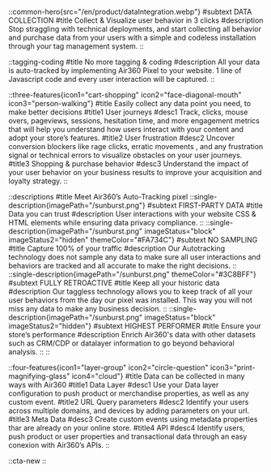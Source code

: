 ::common-hero{src="/en/product/dataIntegration.webp"}
#subtext
DATA COLLECTION
#title
Collect & Visualize user behavior in 3 clicks
#description
Stop straggling with technical deployments, and start collecting all behavior and purchase data from your users with a simple and codeless installation through your tag management system.
::

::tagging-coding
#title
No more tagging & coding
#description
All your data is auto-tracked by implementing Air360 Pixel to your website. 1 line of Javascript code and every user interaction will be captured.
::

::three-features{icon1="cart-shopping" icon2="face-diagonal-mouth" icon3="person-walking"}
#title
Easily collect any data point you need, to make better decisions
#title1
User journeys
#desc1
Track, clicks, mouse overs, pageviews, sessions, hesitation time, and more engagement metrics that will help you understand how users interact with your content and adopt your store’s features.
#title2
User frustration
#desc2
Uncover conversion blockers like rage clicks, erratic movements , and any frustration signal or  technical errors to visualize obstacles on your user journeys.
#title3
Shopping & purchase behavior
#desc3
Understand the impact of your user behavior on your business results to improve your acquisition and loyalty strategy.
::

::descriptions
#title
Meet Air360’s Auto-Tracking pixel
::single-description{imagePath="/sunburst.png"}
#subtext
FIRST-PARTY DATA
#title
Data you can trust
#description
User interactions with your website CSS & HTML elements while ensuring data privacy compliance.
::
::single-description{imagePath="/sunburst.png" imageStatus="block" imageStatus2="hidden" themeColor="#FA734C"}
#subtext
NO SAMPLING
#title
Capture 100% of your traffic
#description
Our Autotracking technology does not sample any data to make sure all user interactions and behaviors are tracked and all  accurate to make the right decisions.
::
::single-description{imagePath="/sunburst.png" themeColor="#3C8BFF"}
#subtext
FULLY RETROACTIVE
#title
Keep all your historic data
#description
Our taggless technology allows you to keep track of all your user behaviors from the day our pixel  was installed. This way you will not miss any data to make any business decision.
::
::single-description{imagePath="/sunburst.png" imageStatus="block" imageStatus2="hidden"}
#subtext
HIGHEST PERFORMER
#title
Ensure your store’s performance
#description
Enrich Air360's data with other datasets such as CRM/CDP or datalayer information to go beyond behavioral analysis.
::
::

::four-features{icon1="layer-group" icon2="circle-question" icon3="print-magnifying-glass" icon4="cloud"}
#title
Data can be collected in many ways with Air360
#title1
Data Layer
#desc1
Use your Data layer configuration to push product or merchandise properties, as well as any custom event.
#title2
URL Query parameters
#desc2
Identify your users across multiple domains, and devices by adding parameters on your url.
#title3
Meta Data 
#desc3
Create custom events using metadata properties thar are already on your online store.
#title4
API
#desc4
Identify users, push product or user properties and transactional data through an easy conexion with Air360’s APIs.
::

::cta-new
::